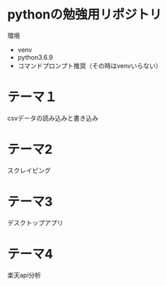 # pythonの勉強用リポジトリ
環境<br>
- venv
- python3.6.9
- コマンドプロンプト推奨（その時はvenvいらない）

# テーマ１
csvデータの読み込みと書き込み
# テーマ2
スクレイピング
# テーマ3
デスクトップアプリ
# テーマ4
楽天api分析

